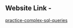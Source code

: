 ## Website Link - 
[practice-complex-sql-queries](https://techtfq.com/blog/learn-how-to-write-sql-queries-practice-complex-sql-queries#google_vignette=)
